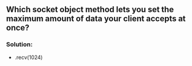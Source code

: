 ## Which socket object method lets you set the maximum amount of data your client accepts at once?

### Solution:
* .recv(1024)